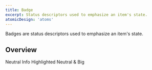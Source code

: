 ```yaml
---
title: Badge
excerpt: Status descriptors used to emphasize an item's state.
atomicDesign: 'atoms'
---
```


Badges are status descriptors used to emphasize an item's state.

## Overview

<OverviewSection>
    <FS.Badge variant="neutral">Neutral</FS.Badge>
    <FS.Badge variant="info">Info</FS.Badge>
    <FS.Badge variant="highlighted">Highlighted</FS.Badge>
    <FS.Badge variant="neutral" size="big">
    Neutral & Big
    </FS.Badge>
</OverviewSection>
